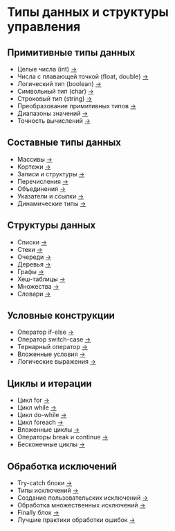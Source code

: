# Типы данных и структуры управления

## Примитивные типы данных
- Целые числа (int) [→](/notes/primitive_int.md)
- Числа с плавающей точкой (float, double) [→](/notes/primitive_float.md)
- Логический тип (boolean) [→](/notes/primitive_boolean.md)
- Символьный тип (char) [→](/notes/primitive_char.md)
- Строковый тип (string) [→](/notes/primitive_string.md)
- Преобразование примитивных типов [→](/notes/primitive_conversion.md)
- Диапазоны значений [→](/notes/primitive_ranges.md)
- Точность вычислений [→](/notes/primitive_precision.md)

## Составные типы данных
- Массивы [→](/notes/composite_arrays.md)
- Кортежи [→](/notes/composite_tuples.md)
- Записи и структуры [→](/notes/composite_records.md)
- Перечисления [→](/notes/composite_enums.md)
- Объединения [→](/notes/composite_unions.md)
- Указатели и ссылки [→](/notes/composite_pointers.md)
- Динамические типы [→](/notes/composite_dynamic.md)

## Структуры данных
- Списки [→](/notes/data_structure_lists.md)
- Стеки [→](/notes/data_structure_stacks.md)
- Очереди [→](/notes/data_structure_queues.md)
- Деревья [→](/notes/data_structure_trees.md)
- Графы [→](/notes/data_structure_graphs.md)
- Хеш-таблицы [→](/notes/data_structure_hashtables.md)
- Множества [→](/notes/data_structure_sets.md)
- Словари [→](/notes/data_structure_dictionaries.md)

## Условные конструкции
- Оператор if-else [→](/notes/conditional_if_else.md)
- Оператор switch-case [→](/notes/conditional_switch.md)
- Тернарный оператор [→](/notes/conditional_ternary.md)
- Вложенные условия [→](/notes/conditional_nested.md)
- Логические выражения [→](/notes/conditional_logical.md)

## Циклы и итерации
- Цикл for [→](/notes/loop_for.md)
- Цикл while [→](/notes/loop_while.md)
- Цикл do-while [→](/notes/loop_do_while.md)
- Цикл foreach [→](/notes/loop_foreach.md)
- Вложенные циклы [→](/notes/loop_nested.md)
- Операторы break и continue [→](/notes/loop_control.md)
- Бесконечные циклы [→](/notes/loop_infinite.md)

## Обработка исключений
- Try-catch блоки [→](/notes/exception_try_catch.md)
- Типы исключений [→](/notes/exception_types.md)
- Создание пользовательских исключений [→](/notes/exception_custom.md)
- Обработка множественных исключений [→](/notes/exception_multiple.md)
- Finally блок [→](/notes/exception_finally.md)
- Лучшие практики обработки ошибок [→](/notes/exception_best_practices.md)
